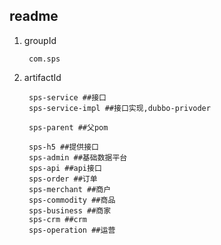 ## readme

1. groupId
	
		com.sps

2. artifactId

		sps-service ##接口
		sps-service-impl ##接口实现,dubbo-privoder
		
		sps-parent ##父pom
	
		sps-h5 ##提供接口
		sps-admin ##基础数据平台
		sps-api ##api接口
		sps-order ##订单
		sps-merchant ##商户
		sps-commodity ##商品
		sps-business ##商家
		sps-crm ##crm
		sps-operation ##运营

